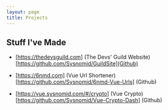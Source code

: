 ```yaml
---
layout: page
title: Projects
---
```


## Stuff I've Made

- [https://thedevsguild.com] (The Devs' Guild Website)
[https://github.com/Sysnomid/GuildSite](Github)

- [https://6nmd.com] (Vue Url Shortener)
[https://github.com/Sysnomid/6nmd-Vue-Urls] (Github)

- [https://vue.sysnomid.com/#/crypto] (Vue Crypto)
[https://github.com/Sysnomid/Vue-Crypto-Dash] (Github)
